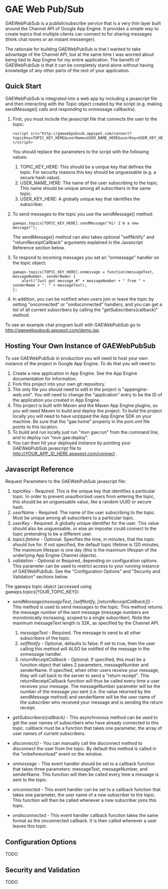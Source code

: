 # GAE Web Pub/Sub #

GAEWebPubSub is a publish/subscribe service that is a very thin layer built
around the Channel API of Google App Engine. It provides a simple way to
create topics that multiple clients can connect to for sharing messages (think
chat rooms or an instant messenger).

The rationale for building GAEWebPubSub is that I wanted to take advantage
of the Channel API, but at the same time I was worried about being tied to
App Engine for my entire application. The benefit of GAEWebPubSub is that it
can be completely stand alone without having knowledge of any other parts of
the rest of your application.

## Quick Start ##

GAEWebPubSub is integrated into a web app by including a javascript file and
then interacting with the Topic object created by the script (e.g. making
sendMessage() calls and responding to onmessage callbacks).

1.  First, you must include the javascript file that connects the user to the
    topic:

        <script src="http://gaewebpubsub.appspot.com/connect?topicKey=TOPIC_KEY_HERE&userName=USER_NAME_HERE&userKey=USER_KEY_HERE"></script>

    You should replace the parameters to the script with the following values:
    1.  TOPIC_KEY_HERE: This should be a unique key that defines the topic.
        For security reasons this key should be unguessable (e.g. a secure
        hash value).
    2.  USER_NAME_HERE: The name of the user subscribing to the topic. This
        name should be unique among all subscribers in the same topic.
    3.  USER_KEY_HERE: A globally unique key that identifies the subscriber.

2.  To send messages to the topic you use the sendMessage() method:

        gaewps.topics[TOPIC_KEY_HERE].sendMessage("Hi! I'm a new message!");

    The sendMessage() method can also takes optional "selfNotify" and
    "returnReceiptCallback" arguments explained in the Javascript Reference
    section below.

3.  To respond to incoming messages you set an "onmessage" handler on the
    topic object:

        gaewps.topics[TOPIC_KEY_HERE].onmessage = function(messageText, messageNumber, senderName) {
            alert("Just got message #" + messageNumber + " from " + senderName + ": " + messageText);
        };

4.  In addition, you can be notified when users join or leave the topic by
    setting "onconnected" or "ondisconnected" handlers, and you can get a list
    of all current subscribers by calling the "getSubscribers(callback)"
    method.

To see an example chat program built with GAEWebPubSub go to
<http://gaewebpubsub.appspot.com/demo.jsp>.

## Hosting Your Own Instance of GAEWebPubSub ##

To use GAEWebPubSub in production you will need to host your own instance of
the project in Google App Engine. To do that you will need to:

1.  Create a new application in App Engine. See the App Engine documentation
    for information.
2.  Fork this project into your own git repository.
3.  The only file you should need to edit in the project is
    "appengine-web.xml". You will need to change the "application" entry to
    be the ID of the application you created in App Engine.
4.  This project is built with Maven and the Maven App Engine plugins, so you
    will need Maven to build and deploy the project. To build the project
    locally you will need to have unzipped the App Engine SDK on your machine.
    Be sure that the "gae.home" property in the pom.xml file points to this
    location.
5.  To build and run locally just run "mvn gae:run" from the command line, and
    to deploy run "mvn gae:deploy".
6.  You can then hit your deployed instance by pointing your GAEWebPubSub
    javascript file to http://YOUR_APP_ID_HERE.appspot.com/connect .

## Javascript Reference ##

Request Parameters to the GAEWebPubSub javascript file:

1.  *topicKey* - Required. This is the unique key that identifies a particular
    topic. In order to prevent unauthorized users from entering the topic,
    this should be an unguessable value, like a random UUID or secure hash.
2.  *userName* - Required. The name of the user subscribing to the topic. Must
    be unique among all subscribers to a particular topic.
3.  *userKey* - Required. A globally unique identifier for the user. This
    value should also be unguessable, or else an imposter could connect to the
    topic pretending to be a different user.
4.  *topicLifetime* - Optional. Specifies the time, in minutes, that the topic
    should live for. If not specified, the default topic lifetime is 120
    minutes. The maximum lifespan is one day (this is the maximum lifespan of
    the underlying App Engine Channel objects).
5.  *validation* - Optional or Required, depending on configuration options.
    This parameter can be used to restrict access to your running instance of
    GAEWebPubSub. See the "Configuration Options" and "Security and Validation"
    sections below.

The gaewps topic object (accessed using gaewps.topics[YOUR_TOPIC_KEY]):

+   *sendMessage(messageText, [selfNotify, [returnReceiptCallback]])* - This
    method is used to send messages to the topic. This method returns the
    message number of the sent message (message numbers are monotonically
    increasing, scoped to a single subscriber). Note the maximum messageText
    length is 32K, as specified by the Channel API.
    1.  *messageText* - Required. The message to send to all other subscribers
        of the topic.
    2.  *selfNotify* - Optional, defaults to false. If set to true, then the
        user calling this method will ALSO be notified of the message in the
        onmessage handler.
    3.  *returnReceiptCallback* - Optional. If specified, this must be a
        function object that takes 2 parameters, messageNumber and
        senderName. If specified, when other users receive your message, they
        will call back to the server to send a "return receipt". This
        returnReceiptCallback function will thus be called every time a
        user receives your message. The messageNumber parameter will be
        the number of the message you sent (i.e. the value returned by the
        sendMessage method) and senderName will be the user name of the
        subscriber who received your message and is sending the return
        receipt.

+   *getSubscribers(callback)* - This asynchronous method can be used to get
    the user names of subscribers who have already connected to this topic.
    callback must be a function that takes one parameter, the array of user
    names of current subscribers.

+   *disconnect()* - You can manually call the disconnect method to disconnect
    the user from the topic. By default this method is called in the
    "onbeforeunload" event on the window.

+   *onmessage* - This event handler should be set to a callback function that
    takes three parameters: messageText, messageNumber, and senderName. This
    function will then be called every time a message is sent to the topic.

+   *onconnected* - This event handler can be set to a callback function that
    takes one parameter, the user name of a new subscriber to the topic. This
    function will then be called whenever a new subscriber joins this topic.

+   *ondisconnected* - This event handler callback function takes the same
    format as the onconnected callback. It is then called whenever a user
    leaves this topic.

## Configuration Options ##

TODO

## Security and Validation ##

TODO